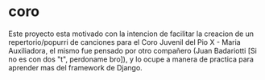 # coro
Este proyecto esta motivado con la intencion de facilitar la creacion de un repertorio/popurri de canciones para el Coro Juvenil del Pio X - Maria Auxiliadora, el mismo fue pensado por otro compañero (Juan Badariotti [Si no es con dos "t", perdoname bro]), y lo ocupe a manera de practica para aprender mas del framework de Django.
